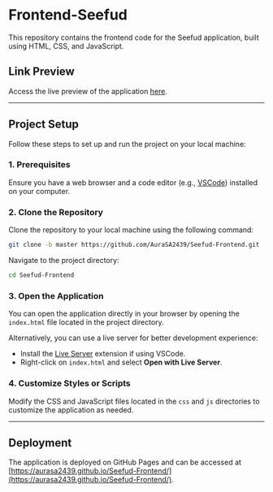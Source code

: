 # Frontend-Seefud

This repository contains the frontend code for the Seefud application, built using HTML, CSS, and JavaScript.

## Link Preview

Access the live preview of the application [here](https://aurasa2439.github.io/Seefud-Frontend/).

---

## Project Setup

Follow these steps to set up and run the project on your local machine:

### 1. Prerequisites

Ensure you have a web browser and a code editor (e.g., [VSCode](https://code.visualstudio.com/)) installed on your computer.

### 2. Clone the Repository

Clone the repository to your local machine using the following command:

```sh
git clone -b master https://github.com/AuraSA2439/Seefud-Frontend.git
```

Navigate to the project directory:

```sh
cd Seefud-Frontend
```

### 3. Open the Application

You can open the application directly in your browser by opening the `index.html` file located in the project directory.

Alternatively, you can use a live server for better development experience:

- Install the [Live Server](https://marketplace.visualstudio.com/items?itemName=ritwickdey.LiveServer) extension if using VSCode.
- Right-click on `index.html` and select **Open with Live Server**.

### 4. Customize Styles or Scripts

Modify the CSS and JavaScript files located in the `css` and `js` directories to customize the application as needed.

---

## Deployment

The application is deployed on GitHub Pages and can be accessed at [https://aurasa2439.github.io/Seefud-Frontend/](https://aurasa2439.github.io/Seefud-Frontend/).
